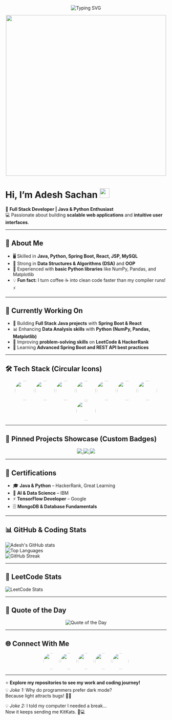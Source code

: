 <p align="center">
  <img src="https://readme-typing-svg.herokuapp.com?font=Fira+Code&size=28&duration=3000&pause=1000&color=00F7FF&center=true&vCenter=true&width=650&lines=👋+Welcome+to+Adesh+Sachan's+GitHub!;Full+Stack+Developer+%7C+Java+%26+Python+Enthusiast;Building+Scalable+Web+Applications+💻" alt="Typing SVG" />
</p>

<p align="center">
  <img src="https://media.giphy.com/media/qgQUggAC3Pfv687qPC/giphy.gif" width="500"/>
</p>

# Hi, I’m Adesh Sachan <img src="https://raw.githubusercontent.com/MartinHeinz/MartinHeinz/master/wave.gif" width="30px">

🎯 **Full Stack Developer | Java & Python Enthusiast**  
💻 Passionate about building **scalable web applications** and **intuitive user interfaces**.

---

## 🚀 About Me
- 🖥 Skilled in **Java, Python, Spring Boot, React, JSP, MySQL**  
- 🧩 Strong in **Data Structures & Algorithms (DSA)** and **OOP**  
- 🌱 Experienced with **basic Python libraries** like NumPy, Pandas, and Matplotlib  
- 💡 **Fun fact:** I turn coffee ☕ into clean code faster than my compiler runs! ⚡

---

## 🔄 Currently Working On
- 🚀 Building **Full Stack Java projects** with **Spring Boot & React**  
- 📊 Enhancing **Data Analysis skills** with **Python (NumPy, Pandas, Matplotlib)**  
- 🧩 Improving **problem-solving skills** on **LeetCode & HackerRank**  
- 🎯 Learning **Advanced Spring Boot and REST API best practices**

---

## 🛠 Tech Stack (Circular Icons)

<p align="center">
  <img src="https://cdn.jsdelivr.net/gh/devicons/devicon/icons/java/java-original.svg" width="60" style="border-radius:50%;"/>
  <img src="https://cdn.jsdelivr.net/gh/devicons/devicon/icons/python/python-original.svg" width="60" style="border-radius:50%;"/>
  <img src="https://cdn.jsdelivr.net/gh/devicons/devicon/icons/spring/spring-original.svg" width="60" style="border-radius:50%;"/>
  <img src="https://cdn.jsdelivr.net/gh/devicons/devicon/icons/react/react-original.svg" width="60" style="border-radius:50%;"/>
  <img src="https://cdn.jsdelivr.net/gh/devicons/devicon/icons/mysql/mysql-original.svg" width="60" style="border-radius:50%;"/>
  <img src="https://cdn.jsdelivr.net/gh/devicons/devicon/icons/mongodb/mongodb-original.svg" width="60" style="border-radius:50%;"/>
  <img src="https://cdn.jsdelivr.net/gh/devicons/devicon/icons/numpy/numpy-original.svg" width="60" style="border-radius:50%;"/>
  <img src="https://cdn.jsdelivr.net/gh/devicons/devicon/icons/pandas/pandas-original.svg" width="60" style="border-radius:50%;"/>
</p>

---

## 📌 Pinned Projects Showcase (Custom Badges)

<p align="center">
  <a href="https://github.com/Adesh-1/java-projects/tree/main/Login-Register-Project">
    <img src="https://img.shields.io/badge/Login%20&%20Register%20System-View%20Project-1E90FF?style=for-the-badge&logo=java&logoColor=white" />
  </a>
  <a href="https://github.com/Adesh-1/java-projects/tree/main/sevelet-project">
    <img src="https://img.shields.io/badge/Dynamic%20Web%20App-View%20Project-32CD32?style=for-the-badge&logo=google-chrome&logoColor=white" />
  </a>
  <a href="https://github.com/Adesh-1/java-projects/blob/main/CurrencyConverter.java">
    <img src="https://img.shields.io/badge/Currency%20Converter-View%20Project-FF8C00?style=for-the-badge&logo=java&logoColor=white" />
  </a>
</p>

---

## 🏅 Certifications
- 🎓 **Java & Python** – HackerRank, Great Learning  
- 🧠 **AI & Data Science** – IBM  
- ⚡ **TensorFlow Developer** – Google  
- 🗄 **MongoDB & Database Fundamentals**

---

## 📊 GitHub & Coding Stats

![Adesh's GitHub stats](https://github-readme-stats.vercel.app/api?username=Adesh-1&show_icons=true&theme=tokyonight)  
![Top Languages](https://github-readme-stats.vercel.app/api/top-langs/?username=Adesh-1&layout=compact&theme=tokyonight)  
![GitHub Streak](https://streak-stats.demolab.com?user=Adesh-1&theme=tokyonight&hide_border=true)

---

## 🧩 LeetCode Stats

![LeetCode Stats](https://leetcard.jacoblin.cool/Adesh-1?theme=dark&font=source_code_pro&ext=contest&cache_seconds=3600)

---

## 💬 Quote of the Day

<p align="center">
  <img src="https://quotes-github-readme.vercel.app/api?type=horizontal&theme=dark" alt="Quote of the Day"/>
</p>

---

## 🌐 Connect With Me

<p align="center">
  <a href="https://www.linkedin.com/in/adesh-sachan/"><img src="https://img.icons8.com/color/96/linkedin.png" width="50" style="border-radius:50%;"/></a>
  <a href="https://github.com/Adesh-1"><img src="https://img.icons8.com/ios-glyphs/96/github.png" width="50" style="border-radius:50%;"/></a>
  <a href="https://www.hackerrank.com/profile/Adesh_1"><img src="https://img.icons8.com/external-tal-revivo-color-tal-revivo/96/external-hackerrank-is-a-technology-company-that-focuses-on-competitive-programming-logo-color-tal-revivo.png" width="50" style="border-radius:50%;"/></a>
  <a href="https://leetcode.com/u/Adesh-1/"><img src="https://raw.githubusercontent.com/rahuldkjain/github-profile-readme-generator/master/src/images/icons/Social/leetcode.svg" width="50" style="border-radius:50%;"/></a>
  <a href="https://x.com/Adesh1123"><img src="https://img.icons8.com/color/96/twitterx--v1.png" width="50" style="border-radius:50%;"/></a>
</p>

---

⭐ **Explore my repositories to see my work and coding journey!**  
💡 *Joke 1:* Why do programmers prefer dark mode?  
Because light attracts bugs! 🐛😂  

💡 *Joke 2:* I told my computer I needed a break…  
Now it keeps sending me KitKats. 🍫💻
